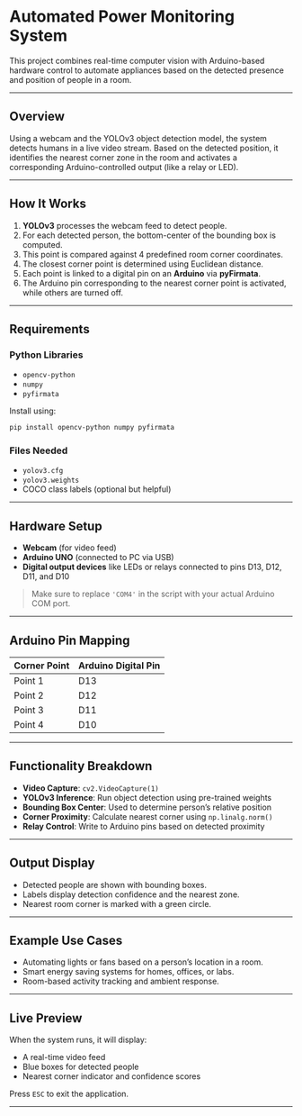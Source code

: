 
# ️Automated Power Monitoring System

This project combines real-time computer vision with Arduino-based hardware control to automate appliances based on the detected presence and position of people in a room.

---

## Overview

Using a webcam and the YOLOv3 object detection model, the system detects humans in a live video stream. Based on the detected position, it identifies the nearest corner zone in the room and activates a corresponding Arduino-controlled output (like a relay or LED).

---

## How It Works

1. **YOLOv3** processes the webcam feed to detect people.
2. For each detected person, the bottom-center of the bounding box is computed.
3. This point is compared against 4 predefined room corner coordinates.
4. The closest corner point is determined using Euclidean distance.
5. Each point is linked to a digital pin on an **Arduino** via **pyFirmata**.
6. The Arduino pin corresponding to the nearest corner point is activated, while others are turned off.

---

## Requirements

###  Python Libraries

- `opencv-python`
- `numpy`
- `pyfirmata`

Install using:

```bash
pip install opencv-python numpy pyfirmata
```

###  Files Needed

- `yolov3.cfg`
- `yolov3.weights`
- COCO class labels (optional but helpful)

---

##  Hardware Setup

- **Webcam** (for video feed)
- **Arduino UNO** (connected to PC via USB)
- **Digital output devices** like LEDs or relays connected to pins D13, D12, D11, and D10

>  Make sure to replace `'COM4'` in the script with your actual Arduino COM port.

---

## Arduino Pin Mapping

| Corner Point | Arduino Digital Pin |
|--------------|---------------------|
| Point 1      | D13                 |
| Point 2      | D12                 |
| Point 3      | D11                 |
| Point 4      | D10                 |

---

##  Functionality Breakdown

- **Video Capture**: `cv2.VideoCapture(1)`
- **YOLOv3 Inference**: Run object detection using pre-trained weights
- **Bounding Box Center**: Used to determine person’s relative position
- **Corner Proximity**: Calculate nearest corner using `np.linalg.norm()`
- **Relay Control**: Write to Arduino pins based on detected proximity

---

##  Output Display

- Detected people are shown with bounding boxes.
- Labels display detection confidence and the nearest zone.
- Nearest room corner is marked with a green circle.

---

##  Example Use Cases

- Automating lights or fans based on a person’s location in a room.
- Smart energy saving systems for homes, offices, or labs.
- Room-based activity tracking and ambient response.

---

##  Live Preview

When the system runs, it will display:
- A real-time video feed
- Blue boxes for detected people
- Nearest corner indicator and confidence scores

Press `ESC` to exit the application.

---

